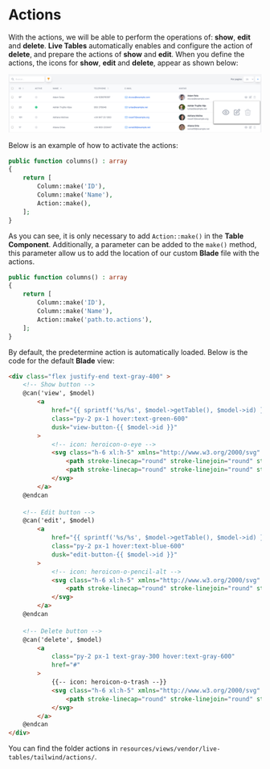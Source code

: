 # Actions

With the actions, we will be able to perform the operations of: **show**, **edit** and **delete**. **Live Tables** automatically enables and configure the action of **delete**, and prepare the actions of **show** and **edit**. When you define the actions, the icons for **show**, **edit** and **delete**, appear as shown below:

![live-tables](../../_media/actions.jpg ':class=thumbnail')

Below is an example of how to activate the actions:

```php
public function columns() : array
{
    return [
        Column::make('ID'),
        Column::make('Name'),
        Action::make(),
    ];
}
```

As you can see, it is only necessary to add `Action::make()` in the **Table Component**. Additionally, a parameter can be added to the `make()` method, this parameter allow us to add the location of our custom **Blade** file with the actions.

```php
public function columns() : array
{
    return [
        Column::make('ID'),
        Column::make('Name'),
        Action::make('path.to.actions'),
    ];
}
```

By default, the predetermine action is automatically loaded. 
Below is the code for the default **Blade** view:

```html 
<div class="flex justify-end text-gray-400" >
    <!-- Show button -->
    @can('view', $model)
        <a
            href="{{ sprintf('%s/%s', $model->getTable(), $model->id) }}"
            class="py-2 px-1 hover:text-green-600"
            dusk="view-button-{{ $model->id }}"
        >
            <!-- icon: heroicon-o-eye -->
            <svg class="h-6 xl:h-5" xmlns="http://www.w3.org/2000/svg" fill="none" viewBox="0 0 24 24" stroke="currentColor">
                <path stroke-linecap="round" stroke-linejoin="round" stroke-width="2" d="M15 12a3 3 0 11-6 0 3 3 0 016 0z"></path>
                <path stroke-linecap="round" stroke-linejoin="round" stroke-width="2" d="M2.458 12C3.732 7.943 7.523 5 12 5c4.478 0 8.268 2.943 9.542 7-1.274 4.057-5.064 7-9.542 7-4.477 0-8.268-2.943-9.542-7z"></path>
            </svg>
        </a>
    @endcan

    <!-- Edit button -->
    @can('edit', $model)
        <a
            href="{{ sprintf('%s/%s', $model->getTable(), $model->id) }}/edit"
            class="py-2 px-1 hover:text-blue-600"
            dusk="edit-button-{{ $model->id }}"
        >
            <!-- icon: heroicon-o-pencil-alt -->
            <svg class="h-6 xl:h-5" xmlns="http://www.w3.org/2000/svg" fill="none" viewBox="0 0 24 24" stroke="currentColor">
                <path stroke-linecap="round" stroke-linejoin="round" stroke-width="2" d="M11 5H6a2 2 0 00-2 2v11a2 2 0 002 2h11a2 2 0 002-2v-5m-1.414-9.414a2 2 0 112.828 2.828L11.828 15H9v-2.828l8.586-8.586z"></path>
            </svg>
        </a>
    @endcan

    <!-- Delete button -->
    @can('delete', $model)
        <a
            class="py-2 px-1 text-gray-300 hover:text-gray-600"
            href="#"
        >
            {{-- icon: heroicon-o-trash --}}
            <svg class="h-6 xl:h-5" xmlns="http://www.w3.org/2000/svg" fill="none" viewBox="0 0 24 24" stroke="currentColor">
                <path stroke-linecap="round" stroke-linejoin="round" stroke-width="2" d="M19 7l-.867 12.142A2 2 0 0116.138 21H7.862a2 2 0 01-1.995-1.858L5 7m5 4v6m4-6v6m1-10V4a1 1 0 00-1-1h-4a1 1 0 00-1 1v3M4 7h16"></path>
            </svg>
        </a>
    @endcan
</div>
```

You can find the folder actions in `resources/views/vendor/live-tables/tailwind/actions/`.

